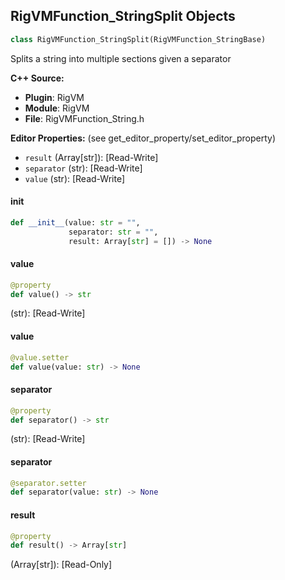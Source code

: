 ## RigVMFunction_StringSplit Objects

```python
class RigVMFunction_StringSplit(RigVMFunction_StringBase)
```

Splits a string into multiple sections given a separator

**C++ Source:**

- **Plugin**: RigVM
- **Module**: RigVM
- **File**: RigVMFunction_String.h

**Editor Properties:** (see get_editor_property/set_editor_property)

- ``result`` (Array[str]):  [Read-Write]
- ``separator`` (str):  [Read-Write]
- ``value`` (str):  [Read-Write]

<a id="unreal.RigVMFunction_StringSplit.__init__"></a>

#### __init__

```python
def __init__(value: str = "",
             separator: str = "",
             result: Array[str] = []) -> None
```

<a id="unreal.RigVMFunction_StringSplit.value"></a>

#### value

```python
@property
def value() -> str
```

(str):  [Read-Write]

<a id="unreal.RigVMFunction_StringSplit.value"></a>

#### value

```python
@value.setter
def value(value: str) -> None
```

<a id="unreal.RigVMFunction_StringSplit.separator"></a>

#### separator

```python
@property
def separator() -> str
```

(str):  [Read-Write]

<a id="unreal.RigVMFunction_StringSplit.separator"></a>

#### separator

```python
@separator.setter
def separator(value: str) -> None
```

<a id="unreal.RigVMFunction_StringSplit.result"></a>

#### result

```python
@property
def result() -> Array[str]
```

(Array[str]):  [Read-Only]

<a id="unreal.RigUnit_StringSplit"></a>